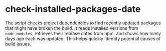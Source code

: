 # check-installed-packages-date
The script checks project dependencies to find recently updated packages that might have broken the build. It reads installed versions from `node_modules`, retrieves their release dates from npm, and shows how many days ago each was updated. This helps quickly identify potential causes of build issues.
